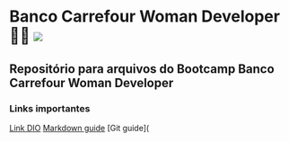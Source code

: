 # Banco Carrefour Woman Developer 	:woman_technologist: ![](https://t4.ftcdn.net/jpg/03/56/06/03/360_F_356060368_dRTwYTRMGHGz1YbTMgdTPa9LQiJzyZ3R.jpg)
## Repositório para arquivos do Bootcamp Banco Carrefour Woman Developer
### Links importantes
[Link DIO](https://web.dio.me/track/banco-carrefour-woman-developer)
[Markdown guide](https://www.markdownguide.org/basic-syntax/)
[Git guide](


